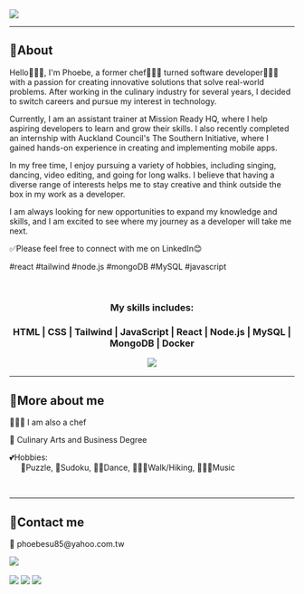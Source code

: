 <img src="https://readme-typing-svg.demolab.com?font=Fira+Code&pause=1000&width=435&lines=👋+Welcome+to+Phoebe's+GitHub"/>

<hr>
<h2><b>🔹About </b></h2>
<p>
Hello🙋🏻‍♀️, I'm Phoebe, a former chef👩🏻‍🍳 turned software developer👩🏻‍💻 with a passion for creating innovative solutions that solve real-world problems. After working in the culinary industry for several years, I decided to switch careers and pursue my interest in technology.</p>

<p>Currently, I am an assistant trainer at Mission Ready HQ, where I help aspiring developers to learn and grow their skills. I also recently completed an internship with Auckland Council's The Southern Initiative, where I gained hands-on experience in creating and implementing mobile apps.</p>


<p>In my free time, I enjoy pursuing a variety of hobbies, including singing, dancing, video editing, and going for long walks. I believe that having a diverse range of interests helps me to stay creative and think outside the box in my work as a developer.</p>

<p>I am always looking for new opportunities to expand my knowledge and skills, and I am excited to see where my journey as a developer will take me next.</p>

✅Please feel free to connect with me on LinkedIn😊

#react #tailwind #node.js #mongoDB #MySQL #javascript

<br/>
<h3 align="center"><b>My skills includes:</b><h3>
 <p  align="center">HTML | CSS | Tailwind | JavaScript | React | Node.js | MySQL | MongoDB | Docker
<p align="center"><a href="https://skillicons.dev" align="center">
<img src="https://skillicons.dev/icons?i=html,css,tailwind,js,react,nodejs,mysql,mongodb,materialui,github,githubactions,docker"  />
</a></p>
</p>

<hr/>
<h2><b>🔹More about me</b></h2>
<p>👩🏻‍🍳 I am also a chef</P>
<p>📜 Culinary Arts and Business Degree</p>
<p>💕Hobbies:</br>&nbsp&nbsp&nbsp&nbsp 🧩Puzzle, 🔢Sudoku, 💃🏻Dance, 🚶🏻‍♀️Walk/Hiking,  🎹🎻🎤Music </p><br/>

<hr>
<h2><b>🔹Contact me</b></h2>
<p >📧 phoebesu85@yahoo.com.tw </p>
<a href="https://www.linkedin.com/in/phoebe-su/"><img src="https://skillicons.dev/icons?i=linkedin"/></a><br/><br/>
<img src="https://api.accredible.com/v1/frontend/credential_website_embed_image/certificate/73677858"/>
<img src="https://api.accredible.com/v1/frontend/credential_website_embed_image/certificate/68683910"/>
<img src="https://api.accredible.com/v1/frontend/credential_website_embed_image/certificate/62785817"/>
